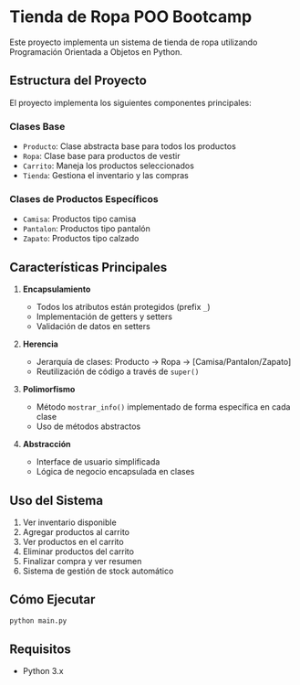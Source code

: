 # Tienda de Ropa POO Bootcamp

Este proyecto implementa un sistema de tienda de ropa utilizando Programación Orientada a Objetos en Python.

## Estructura del Proyecto

El proyecto implementa los siguientes componentes principales:

### Clases Base
- `Producto`: Clase abstracta base para todos los productos
- `Ropa`: Clase base para productos de vestir
- `Carrito`: Maneja los productos seleccionados
- `Tienda`: Gestiona el inventario y las compras

### Clases de Productos Específicos
- `Camisa`: Productos tipo camisa
- `Pantalon`: Productos tipo pantalón
- `Zapato`: Productos tipo calzado

## Características Principales

1. **Encapsulamiento**
   - Todos los atributos están protegidos (prefix `_`)
   - Implementación de getters y setters
   - Validación de datos en setters

2. **Herencia**
   - Jerarquía de clases: Producto -> Ropa -> [Camisa/Pantalon/Zapato]
   - Reutilización de código a través de `super()`

3. **Polimorfismo**
   - Método `mostrar_info()` implementado de forma específica en cada clase
   - Uso de métodos abstractos

4. **Abstracción**
   - Interface de usuario simplificada
   - Lógica de negocio encapsulada en clases

## Uso del Sistema

1. Ver inventario disponible
2. Agregar productos al carrito
3. Ver productos en el carrito
4. Eliminar productos del carrito
5. Finalizar compra y ver resumen
6. Sistema de gestión de stock automático


## Cómo Ejecutar

```bash
python main.py
```

## Requisitos

- Python 3.x
